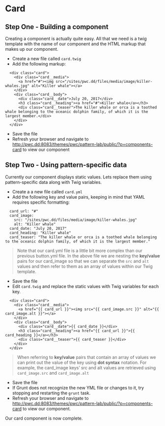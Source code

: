 # Card

## Step One - Building a component
Creating a component is actually quite easy.  All that we need is a twig template with the name of our component and the HTML markup that makes up our component.

- Create a new file called `card.twig`
- Add the following markup:

```
  <div class="card">
    <div class="card__media">
      <a href="#"><img src="/sites/pwc.dd/files/media/image/killer-whales.jpg" alt="Killer whale"></a>
    </div>
    <div class="card__body">
      <div class="card__date">July 20, 2017</div>
      <h3 class="card__heading"><a href="#">Killer whale</a></h3>
      <div class="card__teaser">The killer whale or orca is a toothed whale belonging to the oceanic dolphin family, of which it is the largest member.</div>
    </div>
  </div>
```

- Save the file
- Refresh your browser and navigate to http://pwc.dd:8083/themes/pwc/pattern-lab/public/?p=components-card to view our component

## Step Two - Using pattern-specific data
Currently our component displays static values.  Lets replace them using pattern-specific data along with Twig variables.

- Create a a new file called `card.yml`
- Add the following key and value pairs, keeping in mind that YAML requires specific formatting:

```
  card_url: "#"
  card_image:
    src: "/sites/pwc.dd/files/media/image/killer-whales.jpg"
    alt: "Killer whale"
  card_date: "July 20, 2017"
  card_heading: "Killer whale"
  card_teaser: "The killer whale or orca is a toothed whale belonging to the oceanic dolphin family, of which it is the largest member."
```    

> Note that our card.yml file is a little bit more complex than our previous button.yml file.  In the above file we are nesting the **key/value** pairs for our card_image so that we can separate the `src` and `alt` values and then refer to them as an array of values within our Twig template.

- Save the file
- Edit `card.twig` and replace the static values with Twig variables for each key.

```
  <div class="card">
    <div class="card__media">
      <a href="{{ card_url }}"><img src="{{ card_image.src }}" alt="{{ card_image.alt }}"></a>
    </div>
    <div class="card__body">
      <div class="card__date">{{ card_date }}</div>
      <h3 class="card__heading"><a href="{{ card_url }}">{{ card_heading }}</a></h3>
      <div class="card__teaser">{{ card_teaser }}</div>
    </div>
  </div>
```    

> When referring to **key/value** pairs that contain an array of values we can print out the value of the key using **dot syntax** notation.  For example, the card_image keys’ src and alt values are retrieved using `card_image.src` and `card_image.alt`

- Save the file
- If Grunt does not recognize the new YML file or changes to it, try stopping and restarting the `grunt` task.
- Refresh your browser and navigate to http://pwc.dd:8083/themes/pwc/pattern-lab/public/?p=components-card to view our component.

Our card component is now complete.
